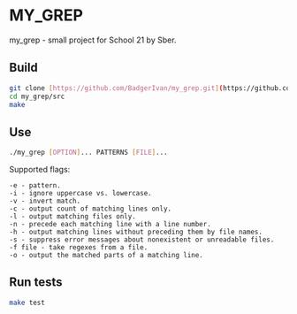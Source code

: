 # MY_GREP
my_grep - small project for School 21 by Sber.

## Build
```bash
git clone [https://github.com/BadgerIvan/my_grep.git](https://github.com/BadgerIvan/my_grep.git)
cd my_grep/src
make
```

## Use
```bash
./my_grep [OPTION]... PATTERNS [FILE]...
```
Supported flags:
```
-e - pattern.
-i - ignore uppercase vs. lowercase.
-v - invert match.
-c - output count of matching lines only.
-l - output matching files only.
-n - precede each matching line with a line number.
-h - output matching lines without preceding them by file names.
-s - suppress error messages about nonexistent or unreadable files.
-f file - take regexes from a file.
-o - output the matched parts of a matching line.
```

## Run tests
```bash
make test
```
